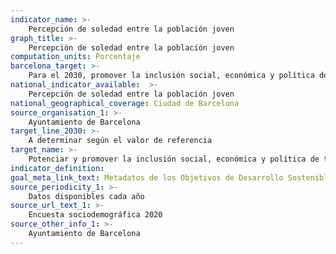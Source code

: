 ```yaml
---
indicator_name: >-
    Percepción de soledad entre la población joven
graph_title: >-
    Percepción de soledad entre la población joven
computation_units: Porcentaje
barcelona_target: >-
    Para el 2030, promover la inclusión social, económica y política de todas las personas
national_indicator_available:  >-
    Percepción de soledad entre la población joven
national_geographical_coverage: Ciudad de Barcelona 
source_organisation_1: >-
    Ayuntamiento de Barcelona
target_line_2030: >-
    A determinar según el valor de referencia
target_name: >-
    Potenciar y promover la inclusión social, económica y política de todas las personas, independientemente de su edad, sexo, discapacidad, raza, etnia, origen, religión, situación económica u otra condición
indicator_definition:
goal_meta_link_text: Metadatos de los Objetivos de Desarrollo Sostenible de las Naciones Unidas (pdf 894kB)
source_periodicity_1: >-
    Datos disponibles cada año
source_url_text_1: >-
    Encuesta sociodemográfica 2020
source_other_info_1: >-
    Ayuntamiento de Barcelona
---
```

